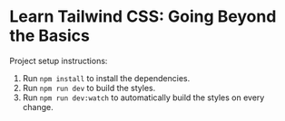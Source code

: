 # Learn Tailwind CSS: Going Beyond the Basics

Project setup instructions:

1. Run `npm install` to install the dependencies.
1. Run `npm run dev` to build the styles.
1. Run `npm run dev:watch` to automatically build the styles on every change.